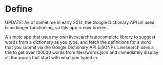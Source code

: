 Define
======== 

UPDATE: As of sometime in early 2014, the Google Dictionary API url used is no longer functioning, so this app is now broken.

A simple app that uses my own livesearch/autocomplete library to suggest words from a dictionary as you type, and fetch the definitions for a word that you submit via the Google Dictionary API (JSONP).
Livesearch uses a trie to get over 100000 words from files/words.json and immediately display all the words that start with what you typed in.
